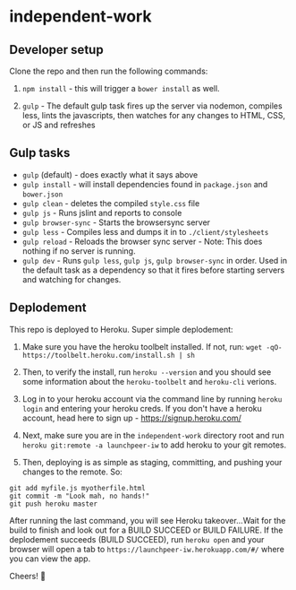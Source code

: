 # independent-work

## Developer setup

Clone the repo and then run the following commands:

1. `npm install` - this will trigger a `bower install` as well.

2. `gulp` - The default gulp task fires up the server via nodemon, compiles less, lints the javascripts, then watches for any changes to HTML, CSS, or JS and refreshes

## Gulp tasks

- `gulp` (default) - does exactly what it says above
- `gulp install` - will install dependencies found in `package.json` and `bower.json`
- `gulp clean` - deletes the compiled `style.css` file
- `gulp js` - Runs jslint and reports to console
- `gulp browser-sync` - Starts the browsersync server
- `gulp less` - Compiles less and dumps it in to `./client/stylesheets`
- `gulp reload` - Reloads the browser sync server - Note: This does nothing if no server is running.
- `gulp dev` - Runs `gulp less`, `gulp js`, `gulp browser-sync` in order. Used in the default task as a dependency so that it fires before starting servers and watching for changes.


## Deplodement

This repo is deployed to Heroku. Super simple deplodement:

1. Make sure you have the heroku toolbelt installed. If not, run: `wget -qO- https://toolbelt.heroku.com/install.sh | sh
`

2. Then, to verify the install, run `heroku --version` and you should see some information about the `heroku-toolbelt` and `heroku-cli` verions.

3. Log in to your heroku account via the command line by running `heroku login` and entering your heroku creds. If you don't have a heroku account, head here to sign up - https://signup.heroku.com/

4. Next, make sure you are in the `independent-work` directory root and run
`heroku git:remote -a launchpeer-iw` to add heroku to your git remotes.

5. Then, deploying is as simple as staging, committing, and pushing your changes to the remote. So:

```#bash
git add myfile.js myotherfile.html
git commit -m "Look mah, no hands!"
git push heroku master
```

After running the last command, you will see Heroku takeover...Wait for the build to finish and look out for a BUILD SUCCEED or BUILD FAILURE. If the deplodement succeeds (BUILD SUCCEED), run `heroku open` and your browser will open a tab to `https://launchpeer-iw.herokuapp.com/#/` where you can view the app.

Cheers! :beer:
